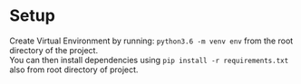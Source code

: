 # Setup
Create Virtual Environment by running: `python3.6 -m venv env` from the root directory of the project.    
You can then install dependencies using `pip install -r requirements.txt` also from root directory of project.